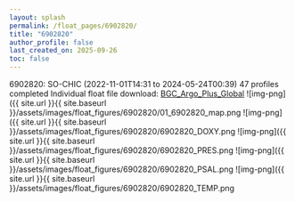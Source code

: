 ```yaml
---
layout: splash
permalink: /float_pages/6902820/
title: "6902820"
author_profile: false
last_created_on: 2025-09-26
toc: false
---
```

 
6902820: SO-CHIC (2022-11-01T14:31 to 2024-05-24T00:39)
47 profiles completed
Individual float file download: [BGC_Argo_Plus_Global](https://ftp.soest.hawaii.edu/bgc_argo_plus/Individual_Floats/outliers_removed/6902820_Sprof_processed.nc)
![img-png]({{ site.url }}{{ site.baseurl }}/assets/images/float_figures/6902820/01_6902820_map.png
![img-png]({{ site.url }}{{ site.baseurl }}/assets/images/float_figures/6902820/6902820_DOXY.png
![img-png]({{ site.url }}{{ site.baseurl }}/assets/images/float_figures/6902820/6902820_PRES.png
![img-png]({{ site.url }}{{ site.baseurl }}/assets/images/float_figures/6902820/6902820_PSAL.png
![img-png]({{ site.url }}{{ site.baseurl }}/assets/images/float_figures/6902820/6902820_TEMP.png
